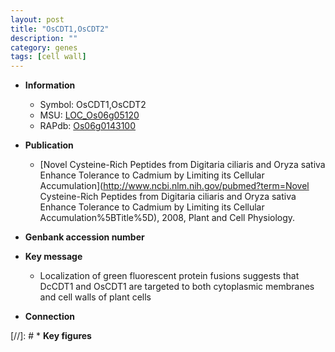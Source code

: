 ```yaml
---
layout: post
title: "OsCDT1,OsCDT2"
description: ""
category: genes
tags: [cell wall]
---
```


* **Information**  
    + Symbol: OsCDT1,OsCDT2  
    + MSU: [LOC_Os06g05120](http://rice.plantbiology.msu.edu/cgi-bin/ORF_infopage.cgi?orf=LOC_Os06g05120)  
    + RAPdb: [Os06g0143100](http://rapdb.dna.affrc.go.jp/viewer/gbrowse_details/irgsp1?name=Os06g0143100)  

* **Publication**  
    + [Novel Cysteine-Rich Peptides from Digitaria ciliaris and Oryza sativa Enhance Tolerance to Cadmium by Limiting its Cellular Accumulation](http://www.ncbi.nlm.nih.gov/pubmed?term=Novel Cysteine-Rich Peptides from Digitaria ciliaris and Oryza sativa Enhance Tolerance to Cadmium by Limiting its Cellular Accumulation%5BTitle%5D), 2008, Plant and Cell Physiology.

* **Genbank accession number**  

* **Key message**  
    + Localization of green fluorescent protein fusions suggests that DcCDT1 and OsCDT1 are targeted to both cytoplasmic membranes and cell walls of plant cells

* **Connection**  

[//]: # * **Key figures**  



